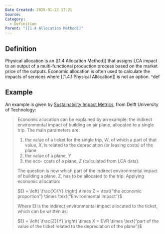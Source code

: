 ```yaml
---
Date Created: 2025-01-27 17:21
Source: 
Category:
  - Definition
Parent: "[[1.4 Allocation Method]]"
---
```

## Definition
Physical allocation is an [[1.4 Allocation Method]] that assigns LCA impact to an output of a multi-functional production process based on the market price of the outputs. Economic allocation is often used to calculate the impacts of services where [[1.4.1 Physical Allocation]] is not an option. ^def

## Example
 An example is given by [Sustainability Impact Metrics](https://www.ecocostsvalue.com/lca/the-issue-of-allocation/), from Delft University of Technology:
 
> Economic allocation can be explained by an example: the indirect environmental impact of building an air plane, allocated to a single trip. The main parameters are: 
> 
>1. the value of a ticket for the single trip, $W$, of which a part of that value, $X$, is related to the depreciation (or leasing costs) of the plane  
>2. the value of a plane, $Y$  
>3. the eco- costs of a plane, $Z$ (calculated from LCA data).
> 
> The question is now which part of the indirect environmental impact of building a plane, Z, has to be allocated to the trip. Applying economic allocation:
> 
> $EI = \left( \frac{X}{Y} \right) \times Z = \text{“the economic proportion”} \times \text{“Environmental Impact”}$
> 
> Where EI is the indirect environmental impact allocated to the ticket, which can be written as:
> 
> $EI = \left( \frac{Z}{Y} \right) \times X = EVR \times \text{“part of the value of the ticket related to the depreciation of the plane”}$

